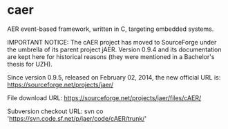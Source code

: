 caer
====
AER event-based framework, written in C, targeting embedded systems.

IMPORTANT NOTICE:
The cAER project has moved to SourceForge under the umbrella of its parent
project jAER. Version 0.9.4 and its documentation are kept here for historical
reasons (they were mentioned in a Bachelor's thesis for UZH).

Since version 0.9.5, released on February 02, 2014, the new official URL is:
https://sourceforge.net/projects/jaer/

File download URL:
https://sourceforge.net/projects/jaer/files/cAER/

Subversion checkout URL:
svn co 'https://svn.code.sf.net/p/jaer/code/cAER/trunk/'
